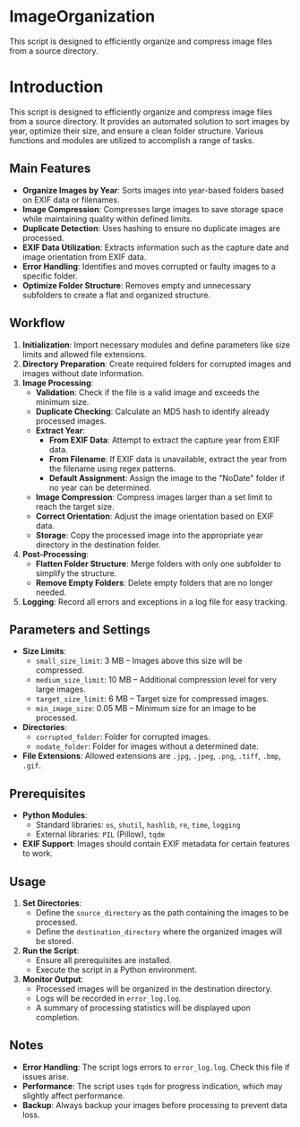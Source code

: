 # ImageOrganization
This script is designed to efficiently organize and compress image files from a source directory. 

# Introduction

This script is designed to efficiently organize and compress image files from a source directory. It provides an automated solution to sort images by year, optimize their size, and ensure a clean folder structure. Various functions and modules are utilized to accomplish a range of tasks.

## Main Features

- **Organize Images by Year**: Sorts images into year-based folders based on EXIF data or filenames.
- **Image Compression**: Compresses large images to save storage space while maintaining quality within defined limits.
- **Duplicate Detection**: Uses hashing to ensure no duplicate images are processed.
- **EXIF Data Utilization**: Extracts information such as the capture date and image orientation from EXIF data.
- **Error Handling**: Identifies and moves corrupted or faulty images to a specific folder.
- **Optimize Folder Structure**: Removes empty and unnecessary subfolders to create a flat and organized structure.

## Workflow

1. **Initialization**: Import necessary modules and define parameters like size limits and allowed file extensions.
2. **Directory Preparation**: Create required folders for corrupted images and images without date information.
3. **Image Processing**:
   - **Validation**: Check if the file is a valid image and exceeds the minimum size.
   - **Duplicate Checking**: Calculate an MD5 hash to identify already processed images.
   - **Extract Year**:
     - **From EXIF Data**: Attempt to extract the capture year from EXIF data.
     - **From Filename**: If EXIF data is unavailable, extract the year from the filename using regex patterns.
     - **Default Assignment**: Assign the image to the "NoDate" folder if no year can be determined.
   - **Image Compression**: Compress images larger than a set limit to reach the target size.
   - **Correct Orientation**: Adjust the image orientation based on EXIF data.
   - **Storage**: Copy the processed image into the appropriate year directory in the destination folder.
4. **Post-Processing**:
   - **Flatten Folder Structure**: Merge folders with only one subfolder to simplify the structure.
   - **Remove Empty Folders**: Delete empty folders that are no longer needed.
5. **Logging**: Record all errors and exceptions in a log file for easy tracking.

## Parameters and Settings

- **Size Limits**:
  - `small_size_limit`: 3 MB – Images above this size will be compressed.
  - `medium_size_limit`: 10 MB – Additional compression level for very large images.
  - `target_size_limit`: 6 MB – Target size for compressed images.
  - `min_image_size`: 0.05 MB – Minimum size for an image to be processed.
- **Directories**:
  - `corrupted_folder`: Folder for corrupted images.
  - `nodate_folder`: Folder for images without a determined date.
- **File Extensions**: Allowed extensions are `.jpg`, `.jpeg`, `.png`, `.tiff`, `.bmp`, `.gif`.

## Prerequisites

- **Python Modules**:
  - Standard libraries: `os`, `shutil`, `hashlib`, `re`, `time`, `logging`
  - External libraries: `PIL` (Pillow), `tqdm`
- **EXIF Support**: Images should contain EXIF metadata for certain features to work.

## Usage

1. **Set Directories**:
   - Define the `source_directory` as the path containing the images to be processed.
   - Define the `destination_directory` where the organized images will be stored.
2. **Run the Script**:
   - Ensure all prerequisites are installed.
   - Execute the script in a Python environment.
3. **Monitor Output**:
   - Processed images will be organized in the destination directory.
   - Logs will be recorded in `error_log.log`.
   - A summary of processing statistics will be displayed upon completion.

## Notes

- **Error Handling**: The script logs errors to `error_log.log`. Check this file if issues arise.
- **Performance**: The script uses `tqdm` for progress indication, which may slightly affect performance.
- **Backup**: Always backup your images before processing to prevent data loss.

